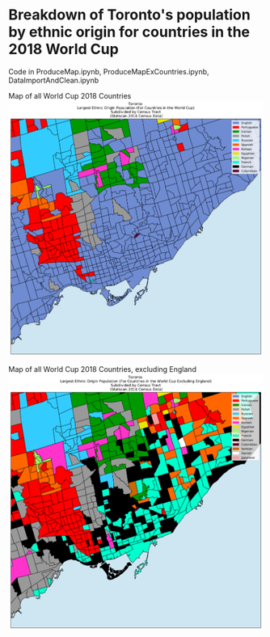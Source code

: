 # Breakdown of Toronto's population by ethnic origin for countries in the 2018 World Cup

Code in ProduceMap.ipynb, ProduceMapExCountries.ipynb, DataImportAndClean.ipynb

Map of all World Cup 2018 Countries
![alt text](https://raw.githubusercontent.com/daveveitch/Projects/master/WorldCupMap/WCMap.png)

Map of all World Cup 2018 Countries, excluding England
![alt text](https://raw.githubusercontent.com/daveveitch/Projects/master/WorldCupMap/WCMapExCountries.png)
